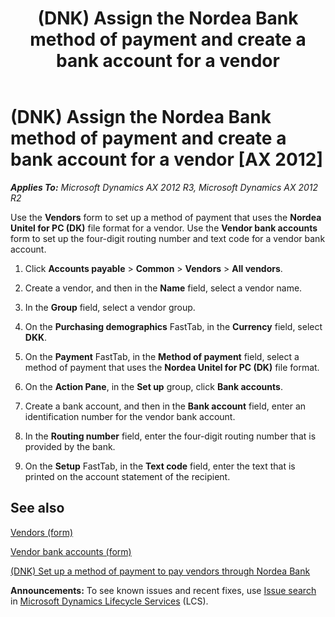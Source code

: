 ﻿---
title: (DNK) Assign the Nordea Bank method of payment and create a bank account for a vendor
TOCTitle: (DNK) Assign the Nordea Bank method of payment and create a bank account for a vendor
ms:assetid: ad0771ff-308b-4ed1-9581-097d9bb2a78c
ms:mtpsurl: https://technet.microsoft.com/en-us/library/JJ895269(v=AX.60)
ms:contentKeyID: 52075222
ms.date: 04/18/2014
mtps_version: v=AX.60
---

# (DNK) Assign the Nordea Bank method of payment and create a bank account for a vendor [AX 2012]


_**Applies To:** Microsoft Dynamics AX 2012 R3, Microsoft Dynamics AX 2012 R2_

Use the **Vendors** form to set up a method of payment that uses the **Nordea Unitel for PC (DK)** file format for a vendor. Use the **Vendor bank accounts** form to set up the four-digit routing number and text code for a vendor bank account.

1.  Click **Accounts payable** \> **Common** \> **Vendors** \> **All vendors**.

2.  Create a vendor, and then in the **Name** field, select a vendor name.

3.  In the **Group** field, select a vendor group.

4.  On the **Purchasing demographics** FastTab, in the **Currency** field, select **DKK**.

5.  On the **Payment** FastTab, in the **Method of payment** field, select a method of payment that uses the **Nordea Unitel for PC (DK)** file format.

6.  On the **Action Pane**, in the **Set up** group, click **Bank accounts**.

7.  Create a bank account, and then in the **Bank account** field, enter an identification number for the vendor bank account.

8.  In the **Routing number** field, enter the four-digit routing number that is provided by the bank.

9.  On the **Setup** FastTab, in the **Text code** field, enter the text that is printed on the account statement of the recipient.

## See also

[Vendors (form)](https://technet.microsoft.com/en-us/library/aa592162\(v=ax.60\))

[Vendor bank accounts (form)](https://technet.microsoft.com/en-us/library/aa589805\(v=ax.60\))

[(DNK) Set up a method of payment to pay vendors through Nordea Bank](dnk-set-up-a-method-of-payment-to-pay-vendors-through-nordea-bank.md)

  
**Announcements:** To see known issues and recent fixes, use [Issue search](http://go.microsoft.com/fwlink/?linkid=389258) in [Microsoft Dynamics Lifecycle Services](http://go.microsoft.com/fwlink/?linkid=306505) (LCS).

